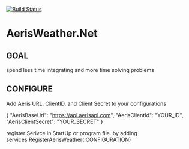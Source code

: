 [![Build Status](https://dev.azure.com/kullenwilliams13/K23/_apis/build/status/Weather/GitHub%20EasyIntegration%20AerisWeather?repoName=EasyIntegration%2FAerisWeather.Net&branchName=main)](https://dev.azure.com/kullenwilliams13/K23/_build/latest?definitionId=4&repoName=EasyIntegration%2FAerisWeather.Net&branchName=main)

# AerisWeather.Net


## GOAL

spend less time integrating and more time solving problems

## CONFIGURE

Add Aeris URL, ClientID, and Client Secret to your configurations

{
  "AerisBaseUrl": "https://api.aerisapi.com",
  "AerisClientId": "YOUR_ID",
  "AerisClientSecret": "YOUR_SECRET"
}

register Serivce in StartUp or program file.  by adding  services.RegisterAerisWeather(ICONFIGURATION)


